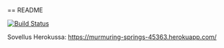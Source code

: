 == README

[![Build Status](https://travis-ci.org/salae/wadror.svg?branch=master)](https://travis-ci.org/salae/wadror)

Sovellus Herokussa: https://murmuring-springs-45363.herokuapp.com/